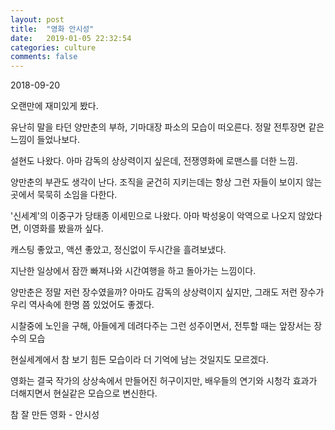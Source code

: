```yaml
---
layout: post
title:  "영화 안시성"
date:   2019-01-05 22:32:54
categories: culture
comments: false
---
```


2018-09-20

오랜만에 재미있게 봤다. 

유난히 말을 타던 양만춘의 부하, 기마대장 파소의 모습이 떠오른다. 정말 전투장면 같은 느낌이 들었나보다.

설현도 나왔다. 아마 감독의 상상력이지 싶은데, 전쟁영화에 로맨스를 더한 느낌.

양만춘의 부관도 생각이 난다. 조직을 굳건히 지키는데는 항상 그런 자들이 보이지 않는 곳에서 묵묵히 소임을 다한다.


'신세계'의 이중구가 당태종 이세민으로 나왔다. 아마 박성웅이 악역으로 나오지 않았다면, 이영화를 봤을까 싶다.

캐스팅 좋았고, 액션 좋았고, 정신없이 두시간을 흘려보냈다. 


지난한 일상에서 잠깐 빠져나와 시간여행을 하고 돌아가는 느낌이다.

양만춘은 정말 저런 장수였을까? 아마도 감독의 상상력이지 싶지만, 그래도 저런 장수가 우리 역사속에 한명 쯤 있었어도 좋겠다.


시찰중에 노인을 구해, 아들에게 데려다주는 그런 성주이면서, 전투할 때는 앞장서는 장수의 모습

현실세계에서 참 보기 힘든 모습이라 더 기억에 남는 것일지도 모르겠다.


영화는 결국 작가의 상상속에서 만들어진 허구이지만, 배우들의 연기와 시청각 효과가 더해지면서 현실같은 모습으로 변신한다.

참 잘 만든 영화 - 안시성

